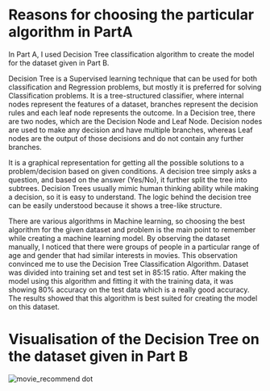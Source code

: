 # Reasons for choosing the particular algorithm in PartA
In Part A, I used Decision Tree classification algorithm to create the model for the dataset given in Part B.<br/>

Decision Tree is a Supervised learning technique that can be used for both classification and Regression problems, but mostly it is preferred for solving Classification problems.
It is a tree-structured classifier, where internal nodes represent the features of a dataset, branches represent the decision rules and each leaf node represents the outcome.
In a Decision tree, there are two nodes, which are the Decision Node and Leaf Node.
Decision nodes are used to make any decision and have multiple branches, whereas Leaf nodes are the output of those decisions and do not contain any further branches. <br/>

It is a graphical representation for getting all the possible solutions to a problem/decision based on given conditions.
A decision tree simply asks a question, and based on the answer (Yes/No), it further split the tree into subtrees.
Decision Trees usually mimic human thinking ability while making a decision, so it is easy to understand.
The logic behind the decision tree can be easily understood because it shows a tree-like structure.<br/>


There are various algorithms in Machine learning, so choosing the best algorithm for the given dataset and problem is the main point to remember while creating a machine learning model.
By observing the dataset manually, I noticed that there were groups of people in a particular range of age and gender that had similar interests in movies. 
This observation convinced me to use the Decision Tree Classification Algorithm. Dataset was divided into training set and test set in 85:15 ratio.
After making the model using this algorithm and fitting it with the training data, it was showing 80% accuracy on the test data which is a really good accuracy. 
The results showed that this algorithm is best suited for creating the model on this dataset.<br/>

    
# Visualisation of the Decision Tree on the dataset given in Part B
![movie_recommend dot](https://user-images.githubusercontent.com/105980728/169656861-0374e4c7-5066-4d7d-b6f7-a8920b960e92.svg)



